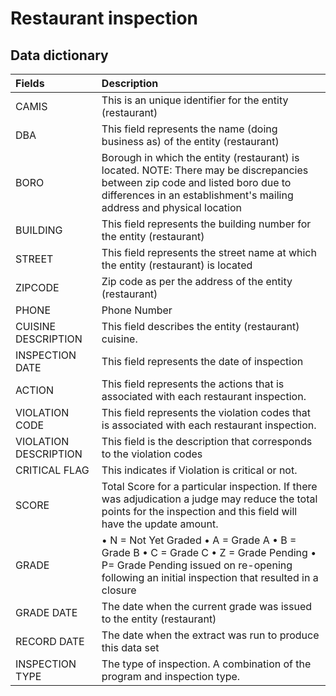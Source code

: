 # Restaurant inspection

## Data dictionary

|Fields|Description|
|:-----|:-----|
|CAMIS|This is an unique identifier for the entity (restaurant)|
|DBA|This field represents the name (doing business as) of the entity (restaurant)|
|BORO|Borough in which the entity (restaurant) is located. NOTE: There may be discrepancies between zip code and listed boro due to differences in an establishment's mailing address and physical location|
|BUILDING|This field represents the building number for the entity (restaurant)|
|STREET|This field represents the street name at which the entity (restaurant) is located|
|ZIPCODE|Zip code as per the address of the entity (restaurant)|
|PHONE|Phone Number|
|CUISINE DESCRIPTION|This field describes the entity (restaurant) cuisine.|
|INSPECTION DATE|This field represents the date of inspection|
|ACTION|This field represents the actions that is associated with each restaurant inspection.|
|VIOLATION CODE|This field represents the violation codes that is associated with each restaurant inspection.|
|VIOLATION DESCRIPTION|This field is the description that corresponds to the violation codes|
|CRITICAL FLAG|This indicates if Violation is critical or not.|
|SCORE|Total Score for a particular inspection. If there was adjudication a judge may reduce the total points for the inspection and this field will have the update amount.|
|GRADE| • N = Not Yet Graded • A = Grade A • B = Grade B • C = Grade C • Z = Grade Pending • P= Grade Pending issued on re-opening following an initial inspection that resulted in a closure|
|GRADE DATE|The date when the current grade was issued to the entity (restaurant)|
|RECORD DATE|The date when the extract was run to produce this data set|
|INSPECTION TYPE|The type of inspection. A combination of the program and inspection type.|
